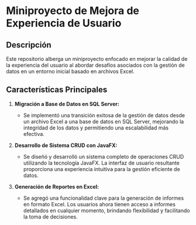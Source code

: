 # Miniproyecto de Mejora de Experiencia de Usuario

## Descripción

Este repositorio alberga un miniproyecto enfocado en mejorar la calidad de la experiencia del usuario al abordar desafíos asociados con la gestión de datos en un entorno inicial basado en archivos Excel.

## Características Principales

1. **Migración a Base de Datos en SQL Server:**
   - Se implementó una transición exitosa de la gestión de datos desde un archivo Excel a una base de datos en SQL Server, mejorando la integridad de los datos y permitiendo una escalabilidad más efectiva.

2. **Desarrollo de Sistema CRUD con JavaFX:**
   - Se diseñó y desarrolló un sistema completo de operaciones CRUD utilizando la tecnología JavaFX. La interfaz de usuario resultante proporciona una experiencia intuitiva para la gestión eficiente de datos.

3. **Generación de Reportes en Excel:**
   - Se agregó una funcionalidad clave para la generación de informes en formato Excel. Los usuarios ahora tienen acceso a informes detallados en cualquier momento, brindando flexibilidad y facilitando la toma de decisiones.
